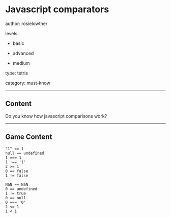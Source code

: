 # Javascript comparators
author: rosielowther

levels:

  - basic

  - advanced

  - medium

type: tetris

category: must-know

---
## Content

Do you know how javascript comparisons work?

---
## Game Content

```true
"1" == 1
null == undefined
1 === 1
1 !== '1'
2 >= 1
0 == false
1 != false
```
```false
NaN == NaN
0 == undefined
1 != true
0 == null
0 === '0'
2 <= 1
1 < 1
```